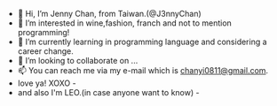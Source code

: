- 👋 Hi, I’m Jenny Chan, from Taiwan.(@J3nnyChan)
- 👀 I’m interested in wine,fashion, franch and not to mention programming!
- 🌱 I’m currently learning in programming language and considering a career change.
- 💞️ I’m looking to collaborate on ...
- 📫 You can reach me via my e-mail which is chanyi0811@gmail.com.
- love ya! XOXO -
- and also I'm LEO.(in case anyone want to know) -

<!---
J3nnyChan/J3nnyChan is a ✨ special ✨ repository because its `README.md` (this file) appears on your GitHub profile.
You can click the Preview link to take a look at your changes.
--->

